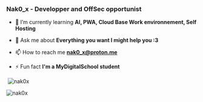 <h3>Nak0_x - Developper and OffSec opportunist</h3>

- 🌱 I’m currently learning **AI, PWA, Cloud Base Work environnement, Self Hosting**

- 💬 Ask me about **Everything you want I might help you :3**

- 📫 How to reach me **nak0_x@proton.me**

- ⚡ Fun fact **I'm a MyDigitalSchool student**
<p>
<p align="left" >&nbsp;<img align="center" src="https://github-readme-stats.vercel.app/api?username=nak0x&show_icons=true&title_color=d99536&text_color=1d1c21&bg_color=f8f6fc&locale=en" alt="nak0x" /></p>
<p align="left"><img align="center" src="https://github-readme-stats.vercel.app/api/top-langs?username=nak0x&show_icons=true&title_color=d9952c&text_color=1d1c21&bg_color=f8f6fc&locale=en&layout=compact" alt="nak0x" /></p>
</p>
